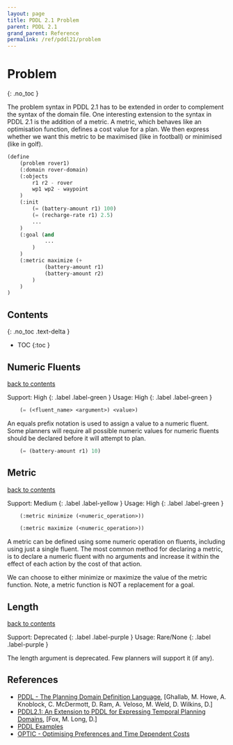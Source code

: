```yaml
---
layout: page
title: PDDL 2.1 Problem
parent: PDDL 2.1
grand_parent: Reference
permalink: /ref/pddl21/problem
---
```

# Problem
{: .no_toc }

The problem syntax in PDDL 2.1 has to be extended in order to complement the syntax of the domain file. One interesting extension to the syntax in PDDL 2.1 is the addition of a metric. A metric, which behaves like an optimisation function, defines a cost value for a plan. We then express whether we want this metric to be maximised (like in football) or minimised (like in golf).

```cl
(define
    (problem rover1)
    (:domain rover-domain)
    (:objects
        r1 r2 - rover
        wp1 wp2 - waypoint
    )
    (:init
        (= (battery-amount r1) 100)
        (= (recharge-rate r1) 2.5)
        ...
    )
    (:goal (and
            ...
        )
    )
    (:metric maximize (+
            (battery-amount r1)
            (battery-amount r2)
        )
    )
)
```

## Contents
{: .no_toc .text-delta }

- TOC
{:toc }

## Numeric Fluents

[back to contents](#contents)

Support: High
{: .label .label-green }
Usage: High
{: .label .label-green }

```cl
    (= (<fluent_name> <argument>) <value>)
```

An equals prefix notation is used to assign a value to a numeric fluent. Some planners will require all possible numeric values for numeric fluents should be declared before it will attempt to plan.

```cl
    (= (battery-amount r1) 10)
```

## Metric

[back to contents](#contents)

Support: Medium
{: .label .label-yellow }
Usage: High
{: .label .label-green }

```cl
    (:metric minimize (<numeric_operation>))
```

```cl
    (:metric maximize (<numeric_operation>))
```

A metric can be defined using some numeric operation on fluents, including using just a single fluent. The most common method for declaring a metric, is to declare a numeric fluent with no arguments and increase it within the effect of each action by the cost of that action.

We can choose to either minimize or maximize the value of the metric function. Note, a metric function is NOT a replacement for a goal.

## Length

[back to contents](#contents)

Support: Deprecated
{: .label .label-purple }
Usage: Rare/None
{: .label .label-purple }

The length argument is deprecated. Few planners will support it (if any).

## References

- [PDDL - The Planning Domain Definition Language](http://www.cs.cmu.edu/~mmv/planning/readings/98aips-PDDL.pdf), [Ghallab, M. Howe, A. Knoblock, C. McDermott, D. Ram, A. Veloso, M. Weld, D. Wilkins, D.]
- [PDDL2.1: An Extension to PDDL for Expressing Temporal Planning Domains](https://jair.org/index.php/jair/article/view/10352/24759), [Fox, M. Long, D.]
- [PDDL Examples](https://github.com/yarox/pddl-examples)
- [OPTIC - Optimising Preferences and Time Dependent Costs](https://nms.kcl.ac.uk/planning/software/optic.html)
